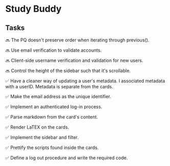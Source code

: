 # Study Buddy

## Tasks

:soon: The PQ doesn't preserve order when iterating through previous().

:soon: Use email verification to validate accounts.

:soon: Client-side username verification and validation for new users.

:soon: Control the height of the sidebar such that it's scrollable.

:white_check_mark: Have a cleaner way of updating a user's metadata. I associated metadata with a userID. Metadata is separate from the cards.

:white_check_mark: Make the email address as the unique identifier.

:white_check_mark: Implement an authenticated log-in process.

:white_check_mark: Parse markdown from the card's content.

:white_check_mark: Render LaTEX on the cards.

:white_check_mark: Implement the sidebar and filter.

:white_check_mark: Prettify the scripts found inside the cards.

:white_check_mark: Define a log out procedure and write the required code.